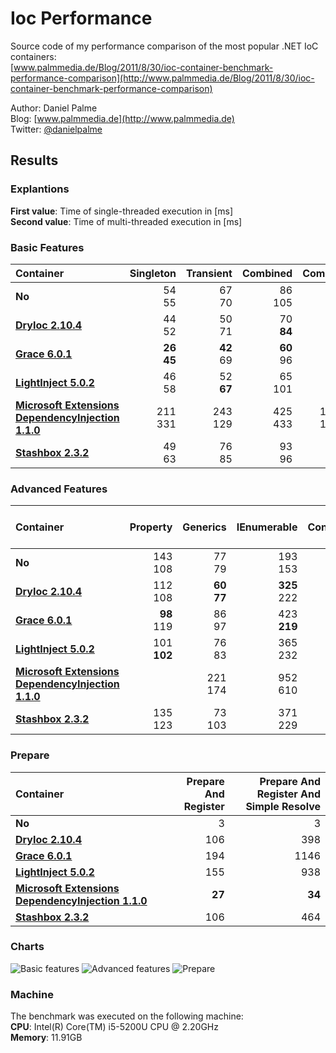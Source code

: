 Ioc Performance
===============

Source code of my performance comparison of the most popular .NET IoC containers:  
[www.palmmedia.de/Blog/2011/8/30/ioc-container-benchmark-performance-comparison](http://www.palmmedia.de/Blog/2011/8/30/ioc-container-benchmark-performance-comparison)

Author: Daniel Palme  
Blog: [www.palmmedia.de](http://www.palmmedia.de)  
Twitter: [@danielpalme](http://twitter.com/danielpalme)  

Results
-------
### Explantions
**First value**: Time of single-threaded execution in [ms]  
**Second value**: Time of multi-threaded execution in [ms]  
### Basic Features
|**Container**|**Singleton**|**Transient**|**Combined**|**Complex**|
|:------------|------------:|------------:|-----------:|----------:|
|**No**|54<br/>55|67<br/>70|86<br/>105|114<br/>122|
|**[DryIoc 2.10.4](https://bitbucket.org/dadhi/dryioc)**|44<br/>52|50<br/>71|70<br/>**84**|84<br/>96|
|**[Grace 6.0.1](https://github.com/ipjohnson/Grace)**|**26**<br/>**45**|**42**<br/>69|**60**<br/>96|**69**<br/>**78**|
|**[LightInject 5.0.2](https://github.com/seesharper/LightInject)**|46<br/>58|52<br/>**67**|65<br/>101|88<br/>89|
|**[Microsoft Extensions DependencyInjection 1.1.0](https://github.com/aspnet/DependencyInjection)**|211<br/>331|243<br/>129|425<br/>433|1424<br/>1791|
|**[Stashbox 2.3.2](https://github.com/z4kn4fein/stashbox)**|49<br/>63|76<br/>85|93<br/>96|98<br/>105|
### Advanced Features
|**Container**|**Property**|**Generics**|**IEnumerable**|**Conditional**|**Child Container**|**Asp Net Core**|**Interception With Proxy**|
|:------------|-----------:|-----------:|--------------:|--------------:|------------------:|---------------:|--------------------------:|
|**No**|143<br/>108|77<br/>79|193<br/>153|73<br/>85|<br/>|<br/>|87<br/>86|
|**[DryIoc 2.10.4](https://bitbucket.org/dadhi/dryioc)**|112<br/>108|**60**<br/>**77**|**325**<br/>222|51<br/>74|<br/>|<br/>|**932**<br/>**549**|
|**[Grace 6.0.1](https://github.com/ipjohnson/Grace)**|**98**<br/>119|86<br/>97|423<br/>**219**|**43**<br/>**70**|<br/>|**656**<br/>**463**|974<br/>602|
|**[LightInject 5.0.2](https://github.com/seesharper/LightInject)**|101<br/>**102**|76<br/>83|365<br/>232|563<br/>353|<br/>|2367<br/>1884|1547<br/>1038|
|**[Microsoft Extensions DependencyInjection 1.1.0](https://github.com/aspnet/DependencyInjection)**|<br/>|221<br/>174|952<br/>610|<br/>|<br/>|2048<br/>1825|<br/>|
|**[Stashbox 2.3.2](https://github.com/z4kn4fein/stashbox)**|135<br/>123|73<br/>103|371<br/>229|65<br/>75|<br/>|957<br/>731|1151<br/>691|
### Prepare
|**Container**|**Prepare And Register**|**Prepare And Register And Simple Resolve**|
|:------------|-----------------------:|------------------------------------------:|
|**No**|3<br/>|3<br/>|
|**[DryIoc 2.10.4](https://bitbucket.org/dadhi/dryioc)**|106<br/>|398<br/>|
|**[Grace 6.0.1](https://github.com/ipjohnson/Grace)**|194<br/>|1146<br/>|
|**[LightInject 5.0.2](https://github.com/seesharper/LightInject)**|155<br/>|938<br/>|
|**[Microsoft Extensions DependencyInjection 1.1.0](https://github.com/aspnet/DependencyInjection)**|**27**<br/>|**34**<br/>|
|**[Stashbox 2.3.2](https://github.com/z4kn4fein/stashbox)**|106<br/>|464<br/>|
### Charts
![Basic features](http://www.palmmedia.de/content/blogimages/5225c515-2f25-498f-84fe-6c6e931d2042.png)
![Advanced features](http://www.palmmedia.de/content/blogimages/e0401485-20c6-462e-b5d4-c9cf854e6bee.png)
![Prepare](http://www.palmmedia.de/content/blogimages/67b056a5-9da8-40b4-9ae6-0c838cdac180.png)
### Machine
The benchmark was executed on the following machine:  
**CPU**: Intel(R) Core(TM) i5-5200U CPU @ 2.20GHz  
**Memory**: 11.91GB
